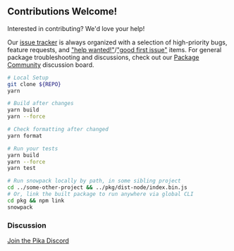## Contributions Welcome!

Interested in contributing? We'd love your help!

Our [issue tracker](https://github.com/pikapkg/snowpack/issues) is always organized with a selection of high-priority bugs, feature requests, and ["help wanted!"](https://github.com/pikapkg/snowpack/issues?q=is%3Aissue+is%3Aopen+label%3A%22help+wanted%22)/["good first issue"](https://github.com/pikapkg/snowpack/issues?q=is%3Aissue+is%3Aopen+label%3A%22good+first+issue%22) items. For general package troubleshooting and discussions, check out our [Package Community](https://www.pika.dev/npm/snowpack/discuss) discussion board.

```bash
# Local Setup
git clone ${REPO}
yarn
```

```bash
# Build after changes
yarn build
yarn --force
```

```bash
# Check formatting after changed
yarn format
```

```bash
# Run your tests
yarn build
yarn --force
yarn test
```

```bash
# Run snowpack locally by path, in some sibling project
cd ../some-other-project && ../pkg/dist-node/index.bin.js
# Or, link the built package to run anywhere via global CLI
cd pkg && npm link
snowpack
```

### Discussion

[Join the Pika Discord](https://discord.gg/rS8SnRk)
